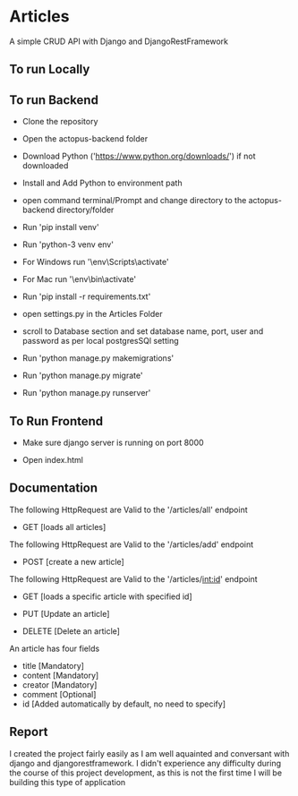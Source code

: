 # Articles

A simple CRUD API with Django and DjangoRestFramework

## To run Locally

## To run Backend

- Clone the repository

- Open the actopus-backend folder

- Download Python ('<https://www.python.org/downloads/>') if not downloaded

- Install and Add Python to environment path

- open command terminal/Prompt and change directory to the actopus-backend directory/folder

- Run 'pip install venv'

- Run 'python-3 venv env'

- For Windows run '\env\Scripts\activate'

- For Mac run '\env\bin\activate'

- Run 'pip install -r requirements.txt'

- open settings.py in the Articles Folder

- scroll to Database section and set database name, port, user and password as per local postgresSQl setting

- Run 'python manage.py makemigrations'

- Run 'python manage.py migrate'

- Run 'python manage.py runserver'

## To Run Frontend

- Make sure django server is running on port 8000

- Open index.html

## Documentation

The following HttpRequest are Valid to the '/articles/all' endpoint

- GET [loads all articles]

The following HttpRequest are Valid to the '/articles/add' endpoint

- POST [create a new article]

The following HttpRequest are Valid to the '/articles/<int:id>' endpoint

- GET [loads a specific article with specified id]

- PUT [Update an article]

- DELETE [Delete an article]

An article has four fields

- title [Mandatory]
- content [Mandatory]
- creator [Mandatory]
- comment [Optional]
- id [Added automatically by default, no need to specify]

## Report

I created the project fairly easily as I am well aquainted and conversant with django and djangorestframework. I didn't experience any difficulty during the course of this project development, as this is not the first time I will be building this type of application
